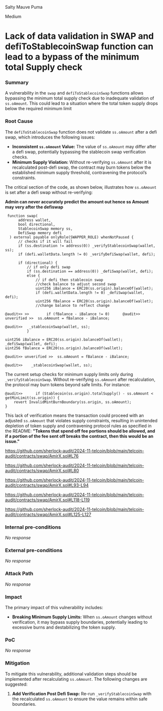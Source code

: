 Salty Mauve Puma

Medium

# Lack of data validation in SWAP and defiToStablecoinSwap function can lead to a bypass of the minimum total Supply check

### Summary

A vulnerability in the `swap` and `defiToStablecoinSwap` functions allows bypassing the minimum total supply check due to inadequate validation of `ss.oAmount`. This could lead to a situation where the total token supply drops below the required minimum limit

### Root Cause

The `defiToStablecoinSwap` function does not validate `ss.oAmount` after a defi swap, which introduces the following issues:
   - **Inconsistent `ss.oAmount` Value:** The value of `ss.oAmount` may differ after a defi swap, potentially bypassing the stablecoin swap verification checks.
   - **Minimum Supply Violation:** Without re-verifying `ss.oAmount` after it is recalculated post-defi swap, the contract may burn tokens below the established minimum supply threshold, contravening the protocol’s constraints.

The critical section of the code, as shown below, illustrates how `ss.oAmount` is set after a defi swap without re-verifying:

****Admin** can never accurately predict the amount out hence ss Amount may very after the defiswap**

  ```solidity
   function swap(
        address wallet,
        bool directional,
        StablecoinSwap memory ss,
        DefiSwap memory defi
    ) external payable onlyRole(SWAPPER_ROLE) whenNotPaused {
        // checks if it will fail
        if (ss.destination != address(0)) _verifyStablecoinSwap(wallet, ss);
        if (defi.walletData.length != 0) _verifyDefiSwap(wallet, defi);

        if (directional) {
            // if only defi swap
            if (ss.destination == address(0)) _defiSwap(wallet, defi);
            else {
                // if defi then stablecoin swap
                //check balance to adjust second swap
                uint256 iBalance = ERC20(ss.origin).balanceOf(wallet);
                if (defi.walletData.length != 0) _defiSwap(wallet, defi);
                uint256 fBalance = ERC20(ss.origin).balanceOf(wallet);
                //change balance to reflect change

 @audit>> >>        if (fBalance - iBalance != 0)      @audit>> unverified >>  ss.oAmount = fBalance - iBalance;
              
@audit>>   _stablecoinSwap(wallet, ss);
            }
  ```
   ```solidity
   uint256 iBalance = ERC20(ss.origin).balanceOf(wallet);
   _defiSwap(wallet, defi);
   uint256 fBalance = ERC20(ss.origin).balanceOf(wallet);
 
@audit>> unverified >>  ss.oAmount = fBalance - iBalance;

@audit>>    _stablecoinSwap(wallet, ss);
   ```

The current setup checks for minimum supply limits only during `_verifyStablecoinSwap`. Without re-verifying `ss.oAmount` after recalculation, the protocol may burn tokens beyond safe limits. For instance:

   ```solidity
@audit>>      if (Stablecoin(ss.origin).totalSupply() - ss.oAmount < getMinLimit(ss.origin)) {
       revert InvalidMintBurnBoundary(ss.origin, ss.oAmount);
   }
   ```
This lack of verification means the transaction could proceed with an adjusted `ss.oAmount` that violates supply constraints, resulting in unintended depletion of token supply and contravening protocol rules as specified in the README: **"Tokens that spend off fee portions should be allowed, and if a portion of the fee sent off breaks the contract, then this would be an issue."**


https://github.com/sherlock-audit/2024-11-telcoin/blob/main/telcoin-audit/contracts/swap/AmirX.sol#L76

https://github.com/sherlock-audit/2024-11-telcoin/blob/main/telcoin-audit/contracts/swap/AmirX.sol#L80

https://github.com/sherlock-audit/2024-11-telcoin/blob/main/telcoin-audit/contracts/swap/AmirX.sol#L93-L94


https://github.com/sherlock-audit/2024-11-telcoin/blob/main/telcoin-audit/contracts/swap/AmirX.sol#L118-L119

https://github.com/sherlock-audit/2024-11-telcoin/blob/main/telcoin-audit/contracts/swap/AmirX.sol#L125-L127

### Internal pre-conditions

_No response_

### External pre-conditions

_No response_

### Attack Path

_No response_

### Impact

The primary impact of this vulnerability includes:
   - **Breaking Minimum Supply Limits:** When `ss.oAmount` changes without verification, it may bypass supply boundaries, potentially leading to excessive burns and destabilizing the token supply.

### PoC

_No response_

### Mitigation

To mitigate this vulnerability, additional validation steps should be implemented after recalculating `ss.oAmount`. The following changes are suggested:

1. **Add Verification Post Defi Swap:** Re-run `_verifyStablecoinSwap` with the recalculated `ss.oAmount` to ensure the value remains within safe boundaries.